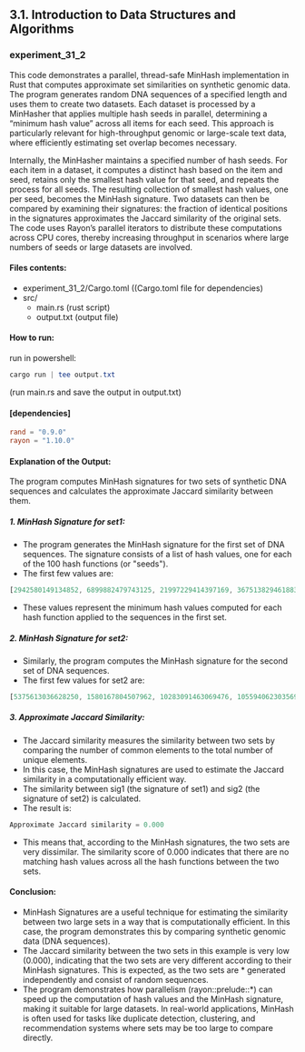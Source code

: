 ## 3.1. Introduction to Data Structures and Algorithms

### experiment_31_2

This code demonstrates a parallel, thread-safe MinHash implementation in Rust that computes approximate set similarities on synthetic genomic data. The program generates random DNA sequences of a specified length and uses them to create two datasets. Each dataset is processed by a MinHasher that applies multiple hash seeds in parallel, determining a “minimum hash value” across all items for each seed. This approach is particularly relevant for high-throughput genomic or large-scale text data, where efficiently estimating set overlap becomes necessary.

Internally, the MinHasher maintains a specified number of hash seeds. For each item in a dataset, it computes a distinct hash based on the item and seed, retains only the smallest hash value for that seed, and repeats the process for all seeds. The resulting collection of smallest hash values, one per seed, becomes the MinHash signature. Two datasets can then be compared by examining their signatures: the fraction of identical positions in the signatures approximates the Jaccard similarity of the original sets. The code uses Rayon’s parallel iterators to distribute these computations across CPU cores, thereby increasing throughput in scenarios where large numbers of seeds or large datasets are involved.

#### Files contents:
* experiment_31_2/Cargo.toml ((Cargo.toml file for dependencies)
* src/
  * main.rs (rust script)
  * output.txt (output file)

#### How to run:

run in powershell:

```powershell
cargo run | tee output.txt
```

(run main.rs and save the output in output.txt)
  
#### [dependencies]

```toml
rand = "0.9.0"
rayon = "1.10.0"
```
#### Explanation of the Output:
The program computes MinHash signatures for two sets of synthetic DNA sequences and calculates the approximate Jaccard similarity between them.

##### 1. MinHash Signature for set1:

* The program generates the MinHash signature for the first set of DNA sequences. The signature consists of a list of hash values, one for each of the 100 hash functions (or "seeds").
* The first few values are:
```rust
[2942580149134852, 6899882479743125, 21997229414397169, 3675138294618832, 674304587691108]
```
* These values represent the minimum hash values computed for each hash function applied to the sequences in the first set.

##### 2. MinHash Signature for set2:

* Similarly, the program computes the MinHash signature for the second set of DNA sequences.
* The first few values for set2 are:
```rust
[5375613036628250, 1580167804507962, 10283091463069476, 1055940623035697, 8502197830624736]
```
##### 3. Approximate Jaccard Similarity:

* The Jaccard similarity measures the similarity between two sets by comparing the number of common elements to the total number of unique elements.
* In this case, the MinHash signatures are used to estimate the Jaccard similarity in a computationally efficient way.
* The similarity between sig1 (the signature of set1) and sig2 (the signature of set2) is calculated.
* The result is:
```rust
Approximate Jaccard similarity = 0.000
```
* This means that, according to the MinHash signatures, the two sets are very dissimilar. The similarity score of 0.000 indicates that there are no matching hash values across all the hash functions between the two sets.

#### Conclusion:
* MinHash Signatures are a useful technique for estimating the similarity between two large sets in a way that is computationally efficient. In this case, the program demonstrates this by comparing synthetic genomic data (DNA sequences).
* The Jaccard similarity between the two sets in this example is very low (0.000), indicating that the two sets are very different according to their MinHash signatures. This is expected, as the two sets are * generated independently and consist of random sequences.
* The program demonstrates how parallelism (rayon::prelude::*) can speed up the computation of hash values and the MinHash signature, making it suitable for large datasets.
In real-world applications, MinHash is often used for tasks like duplicate detection, clustering, and recommendation systems where sets may be too large to compare directly.


